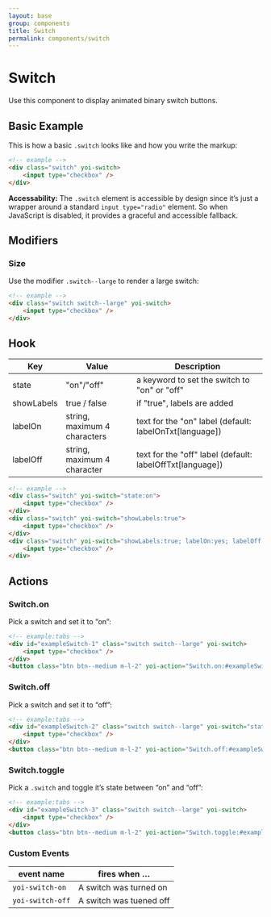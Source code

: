 ```yaml
---
layout: base
group: components
title: Switch
permalink: components/switch
---
```


# Switch

<p class="intro">Use this component to display animated binary switch buttons.</p>

## Basic Example

This is how a basic `.switch` looks like and how you write the markup:

```html
<!-- example -->
<div class="switch" yoi-switch>
    <input type="checkbox" />
</div>
```

<p class="hint"><b>Accessability:</b> The <code>.switch</code> element is accessible by design since it’s just a wrapper around a standard <code>input type="radio"</code> element. So when JavaScript is disabled, it provides a graceful and accessible fallback.</p>

## Modifiers

### Size

Use the modifier `.switch--large` to render a large switch:

```html
<!-- example -->
<div class="switch switch--large" yoi-switch>
    <input type="checkbox" />
</div>
```

## Hook

| Key | Value | Description |
| - | - | - |
| state      | "on"/"off" | a keyword to set the switch to "on" or "off" |
| showLabels | true / false | if "true", labels are added |
| labelOn    | string, maximum 4 characters | text for the "on" label (default: labelOnTxt[language]) |
| labelOff   | string, maximum 4 character | text for the "off" label (default: labelOffTxt[language]) |

```html
<!-- example -->
<div class="switch" yoi-switch="state:on">
    <input type="checkbox" />
</div>
<div class="switch" yoi-switch="showLabels:true">
    <input type="checkbox" />
</div>
<div class="switch" yoi-switch="showLabels:true; labelOn:yes; labelOff:no;">
    <input type="checkbox" />
</div>
```

## Actions

### Switch.on

Pick a switch and set it to “on”:

```html
<!-- example:tabs -->
<div id="exampleSwitch-1" class="switch switch--large" yoi-switch>
    <input type="checkbox" />
</div>
<button class="btn btn--medium m-l-2" yoi-action="Switch.on:#exampleSwitch-1;">Switch On</button>
```

### Switch.off

Pick a switch and set it to “off”:

```html
<!-- example:tabs -->
<div id="exampleSwitch-2" class="switch switch--large" yoi-switch="state:on">
    <input type="checkbox" />
</div>
<button class="btn btn--medium m-l-2" yoi-action="Switch.off:#exampleSwitch-2;">Switch Off</button>
```

### Switch.toggle

Pick a `.switch` and toggle it’s state between “on” and “off”:

```html
<!-- example:tabs -->
<div id="exampleSwitch-3" class="switch switch--large" yoi-switch>
    <input type="checkbox" />
</div>
<button class="btn btn--medium m-l-2" yoi-action="Switch.toggle:#exampleSwitch-3;">Switch Toggle</button>
```

### Custom Events

| event name       | fires when …            |
| ---------------- | ----------------------- |
| `yoi-switch-on`  | A switch was turned on  |
| `yoi-switch-off` | A switch was tuened off |